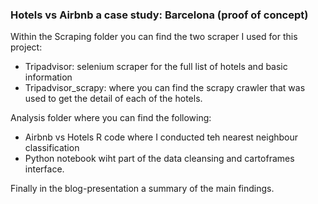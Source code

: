 ### Hotels vs Airbnb a case study: Barcelona (proof of concept)

Within the Scraping folder you can find the two scraper I used for this project:

- Tripadvisor: selenium scraper for the full list of hotels and basic information
- Tripadvisor_scrapy: where you can find the scrapy crawler that was used to get the detail of each of the hotels.

Analysis folder where you can find the following:

- Airbnb vs Hotels R code where I conducted teh nearest neighbour classification
- Python notebook wiht part of the data cleansing and cartoframes interface.

Finally in the blog-presentation a summary of the main findings.
